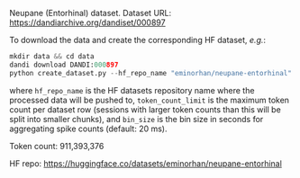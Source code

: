 Neupane (Entorhinal) dataset. Dataset URL: https://dandiarchive.org/dandiset/000897

To download the data and create the corresponding HF dataset, *e.g.*:
```python
mkdir data && cd data
dandi download DANDI:000897
python create_dataset.py --hf_repo_name "eminorhan/neupane-entorhinal" --token_count_limit 10_000_000 --bin_size 0.02
```
where `hf_repo_name` is the HF datasets repository name where the processed data will be pushed to, `token_count_limit` is the maximum token count per dataset row (sessions with larger token counts than this will be split into smaller chunks), and `bin_size` is the bin size in seconds for aggregating spike counts (default: 20 ms).

Token count: 911,393,376 

HF repo: https://huggingface.co/datasets/eminorhan/neupane-entorhinal
